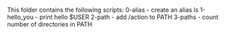 This folder contains the following scripts:
0-alias - create an alias ls
1-hello_you - print hello $USER
2-path - add /action to PATH
3-paths - count number of directories in PATH
